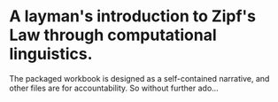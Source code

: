 # A layman's introduction to Zipf's Law through computational linguistics.
The packaged workbook is designed as a self-contained narrative, and other files are for accountability. So without further ado...
